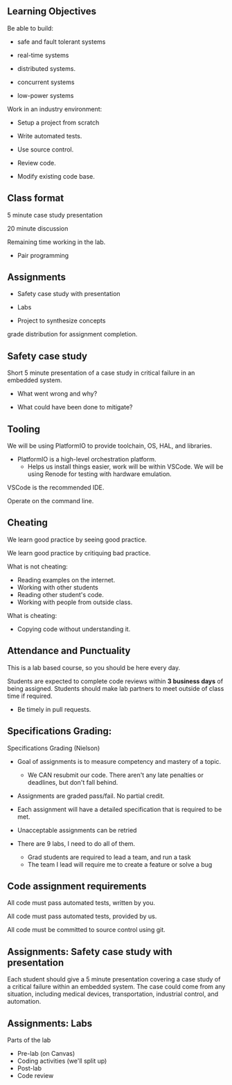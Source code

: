## Learning Objectives

Be able to build:

- safe and fault tolerant systems

- real-time systems

- distributed systems.

- concurrent systems

- low-power systems

Work in an industry environment:

- Setup a project from scratch

- Write automated tests.

- Use source control.

- Review code.

- Modify existing code base.

## Class format

5 minute case study presentation

20 minute discussion

Remaining time working in the lab.

- Pair programming


## Assignments

- Safety case study with presentation

- Labs

- Project to synthesize concepts

grade distribution for assignment completion.

## Safety case study

Short 5 minute presentation of a case study in critical failure in an embedded system.

- What went wrong and why?

- What could have been done to mitigate?

## Tooling

We will be using PlatformIO to provide toolchain, OS, HAL, and libraries.
- PlatformIO is a high-level orchestration platform. 
	- Helps us install things easier, work will be within VSCode.
We will be using Renode for testing with hardware emulation.

VSCode is the recommended IDE.

Operate on the command line.

## Cheating

We learn good practice by seeing good practice.

We learn good practice by critiquing bad practice.

What is not cheating:
- Reading examples on the internet.
- Working with other students
- Reading other student's code.
- Working with people from outside class.

What is cheating:
- Copying code without understanding it.

## Attendance and Punctuality
This is a lab based course, so you should be here every day. 

Students are expected to complete code reviews within **3 business days** of being assigned. Students should make lab partners to meet outside of class time if required. 
- Be timely in pull requests.

## Specifications Grading:

Specifications Grading (Nielson)

- Goal of assignments is to measure competency and mastery of a topic.
	- We CAN resubmit our code. There aren't any late penalties or deadlines, but don't fall behind. 

- Assignments are graded pass/fail. No partial credit.

- Each assignment will have a detailed specification that is required to be met.

- Unacceptable assignments can be retried

- There are 9 labs, I need to do all of them. 
	- Grad students are required to lead a team, and run a task
	- The team I lead will require me to create a feature or solve a bug

## Code assignment requirements

All code must pass automated tests, written by you.

All code must pass automated tests, provided by us.

All code must be committed to source control using git.

## Assignments: Safety case study with presentation
Each student should give a 5 minute presentation covering a case study of a critical failure within an embedded system. The case could come from any situation, including medical devices, transportation, industrial control, and automation. 

## Assignments: Labs
Parts of the lab
- Pre-lab (on Canvas)
- Coding activities (we'll split up)
- Post-lab
- Code review
